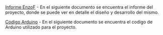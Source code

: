 [Informe EnzoF](EnzoF_Final.pdf) - En el siguiente documento se encuentra el informe del proyecto, donde se puede ver en detalle el diseño y desarrollo del mismo. 

[Codigo Arduino](Codigo_Arduino.pdf) - En el siguiente documento se encuentra el codigo de Arduino utilizado para el proyecto. 
